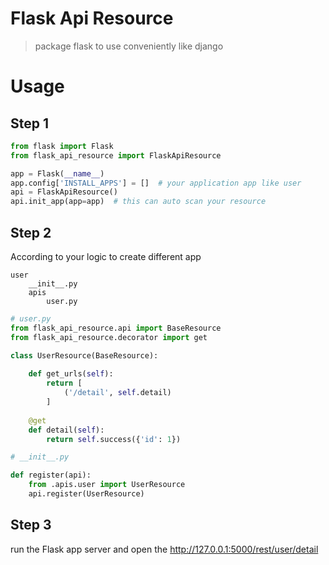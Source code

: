 # Flask Api Resource

> package flask to use conveniently like django

# Usage

## Step 1

```python
from flask import Flask
from flask_api_resource import FlaskApiResource

app = Flask(__name__)
app.config['INSTALL_APPS'] = []  # your application app like user
api = FlaskApiResource()
api.init_app(app=app)  # this can auto scan your resource
```

## Step 2
According to your logic to create different app

```text
user
    __init__.py
    apis
        user.py
```

```python
# user.py
from flask_api_resource.api import BaseResource
from flask_api_resource.decorator import get

class UserResource(BaseResource):
    
    def get_urls(self):
        return [
            ('/detail', self.detail)
        ]
    
    @get
    def detail(self):
        return self.success({'id': 1})
```

```python
# __init__.py

def register(api):
    from .apis.user import UserResource
    api.register(UserResource)
```

## Step 3

run the Flask app server and open the http://127.0.0.1:5000/rest/user/detail